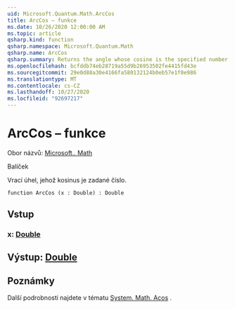 ```yaml
---
uid: Microsoft.Quantum.Math.ArcCos
title: ArcCos – funkce
ms.date: 10/26/2020 12:00:00 AM
ms.topic: article
qsharp.kind: function
qsharp.namespace: Microsoft.Quantum.Math
qsharp.name: ArcCos
qsharp.summary: Returns the angle whose cosine is the specified number.
ms.openlocfilehash: bcfddb74eb28719a55d9b26953502fe4415fd43e
ms.sourcegitcommit: 29e0d88a30e4166fa580132124b0eb57e1f0e986
ms.translationtype: MT
ms.contentlocale: cs-CZ
ms.lasthandoff: 10/27/2020
ms.locfileid: "92697217"
---
```

# <a name="arccos-function"></a>ArcCos – funkce

Obor názvů: [Microsoft.. Math](xref:Microsoft.Quantum.Math)

Balíček [](https://nuget.org/packages/)


Vrací úhel, jehož kosinus je zadané číslo.

```qsharp
function ArcCos (x : Double) : Double
```


## <a name="input"></a>Vstup

### <a name="x--double"></a>x: [Double](xref:microsoft.quantum.lang-ref.double)





## <a name="output--double"></a>Výstup: [Double](xref:microsoft.quantum.lang-ref.double)



## <a name="remarks"></a>Poznámky

Další podrobnosti najdete v tématu [System. Math. Acos](https://docs.microsoft.com/dotnet/api/system.math.acos) .